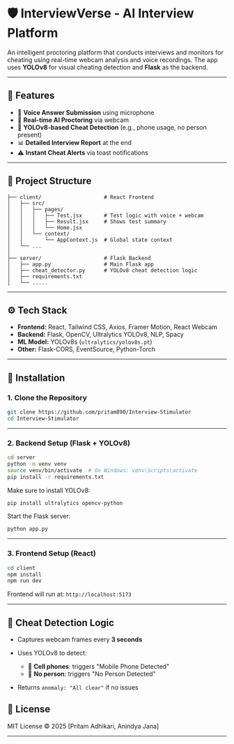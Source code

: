 # 🛡️ InterviewVerse - AI Interview Platform

An intelligent proctoring platform that conducts interviews and monitors for cheating using real-time webcam analysis and voice recordings. The app uses **YOLOv8** for visual cheating detection and **Flask** as the backend.

---

## 🚀 Features

* 🎤 **Voice Answer Submission** using microphone
* 🤖 **Real-time AI Proctoring** via webcam
* 🧠 **YOLOv8-based Cheat Detection** (e.g., phone usage, no person present)
* 📊 **Detailed Interview Report** at the end
* ⚠️ **Instant Cheat Alerts** via toast notifications

---

## 📂 Project Structure

```
├── client/                    # React Frontend
│   ├── src/
│   │   ├── pages/
│   │   │   ├── Test.jsx       # Test logic with voice + webcam
│   │   │   ├── Result.jsx     # Shows test summary
│   │   │   └── Home.jsx
│   │   └── context/
│   │       └── AppContext.js  # Global state context
│   └── ...
│
├── server/                    # Flask Backend
│   ├── app.py                 # Main Flask app
│   ├── cheat_detector.py      # YOLOv8 cheat detection logic
│   ├── requirements.txt
│   └── .....    
```

---

## ⚙️ Tech Stack

* **Frontend:** React, Tailwind CSS, Axios, Framer Motion, React Webcam
* **Backend:** Flask, OpenCV, Ultralytics YOLOv8, NLP, Spacy
* **ML Model:** YOLOv8s (`ultralytics/yolov8s.pt`)
* **Other:** Flask-CORS, EventSource, Python-Torch

---

## 🔧 Installation

### 1. Clone the Repository

```bash
git clone https://github.com/pritam890/Interview-Stimulator
cd Interview-Stimulator
```

---

### 2. Backend Setup (Flask + YOLOv8)

```bash
cd server
python -m venv venv
source venv/bin/activate  # On Windows: venv\Scripts\activate
pip install -r requirements.txt
```

Make sure to install YOLOv8:

```bash
pip install ultralytics opencv-python
```

Start the Flask server:

```bash
python app.py
```

---

### 3. Frontend Setup (React)

```bash
cd client
npm install
npm run dev
```

Frontend will run at: `http://localhost:5173`

---

## 🧠 Cheat Detection Logic

* Captures webcam frames every **3 seconds**
* Uses YOLOv8 to detect:

  * 📱 **Cell phones**: triggers "Mobile Phone Detected"
  * 🙈 **No person**: triggers "No Person Detected"
* Returns `anomaly: "All clear"` if no issues


## 📃 License

MIT License © 2025 \[Pritam Adhikari, Anindya Jana]

---

